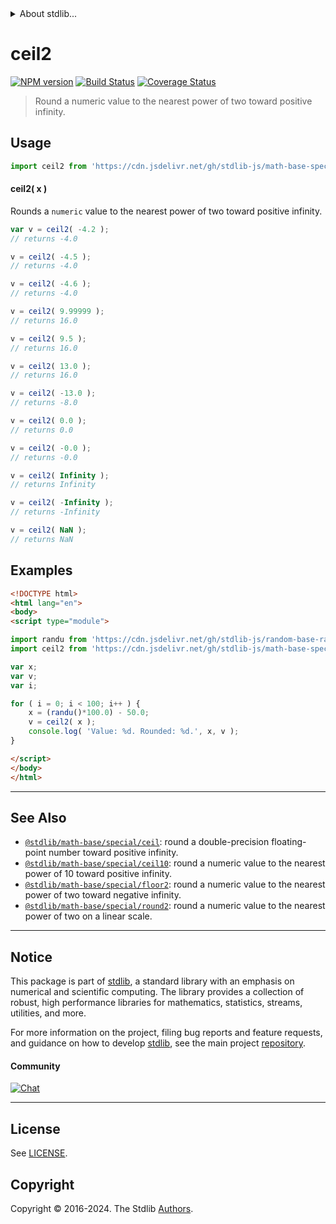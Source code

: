 <!--

@license Apache-2.0

Copyright (c) 2018 The Stdlib Authors.

Licensed under the Apache License, Version 2.0 (the "License");
you may not use this file except in compliance with the License.
You may obtain a copy of the License at

   http://www.apache.org/licenses/LICENSE-2.0

Unless required by applicable law or agreed to in writing, software
distributed under the License is distributed on an "AS IS" BASIS,
WITHOUT WARRANTIES OR CONDITIONS OF ANY KIND, either express or implied.
See the License for the specific language governing permissions and
limitations under the License.

-->


<details>
  <summary>
    About stdlib...
  </summary>
  <p>We believe in a future in which the web is a preferred environment for numerical computation. To help realize this future, we've built stdlib. stdlib is a standard library, with an emphasis on numerical and scientific computation, written in JavaScript (and C) for execution in browsers and in Node.js.</p>
  <p>The library is fully decomposable, being architected in such a way that you can swap out and mix and match APIs and functionality to cater to your exact preferences and use cases.</p>
  <p>When you use stdlib, you can be absolutely certain that you are using the most thorough, rigorous, well-written, studied, documented, tested, measured, and high-quality code out there.</p>
  <p>To join us in bringing numerical computing to the web, get started by checking us out on <a href="https://github.com/stdlib-js/stdlib">GitHub</a>, and please consider <a href="https://opencollective.com/stdlib">financially supporting stdlib</a>. We greatly appreciate your continued support!</p>
</details>

# ceil2

[![NPM version][npm-image]][npm-url] [![Build Status][test-image]][test-url] [![Coverage Status][coverage-image]][coverage-url] <!-- [![dependencies][dependencies-image]][dependencies-url] -->

> Round a numeric value to the nearest power of two toward positive infinity.



<section class="usage">

## Usage

```javascript
import ceil2 from 'https://cdn.jsdelivr.net/gh/stdlib-js/math-base-special-ceil2@esm/index.mjs';
```

#### ceil2( x )

Rounds a `numeric` value to the nearest power of two toward positive infinity.

```javascript
var v = ceil2( -4.2 );
// returns -4.0

v = ceil2( -4.5 );
// returns -4.0

v = ceil2( -4.6 );
// returns -4.0

v = ceil2( 9.99999 );
// returns 16.0

v = ceil2( 9.5 );
// returns 16.0

v = ceil2( 13.0 );
// returns 16.0

v = ceil2( -13.0 );
// returns -8.0

v = ceil2( 0.0 );
// returns 0.0

v = ceil2( -0.0 );
// returns -0.0

v = ceil2( Infinity );
// returns Infinity

v = ceil2( -Infinity );
// returns -Infinity

v = ceil2( NaN );
// returns NaN
```

</section>

<!-- /.usage -->

<section class="examples">

## Examples

<!-- eslint no-undef: "error" -->

```html
<!DOCTYPE html>
<html lang="en">
<body>
<script type="module">

import randu from 'https://cdn.jsdelivr.net/gh/stdlib-js/random-base-randu@esm/index.mjs';
import ceil2 from 'https://cdn.jsdelivr.net/gh/stdlib-js/math-base-special-ceil2@esm/index.mjs';

var x;
var v;
var i;

for ( i = 0; i < 100; i++ ) {
    x = (randu()*100.0) - 50.0;
    v = ceil2( x );
    console.log( 'Value: %d. Rounded: %d.', x, v );
}

</script>
</body>
</html>
```

</section>

<!-- /.examples -->

<!-- Section for related `stdlib` packages. Do not manually edit this section, as it is automatically populated. -->

<section class="related">

* * *

## See Also

-   <span class="package-name">[`@stdlib/math-base/special/ceil`][@stdlib/math/base/special/ceil]</span><span class="delimiter">: </span><span class="description">round a double-precision floating-point number toward positive infinity.</span>
-   <span class="package-name">[`@stdlib/math-base/special/ceil10`][@stdlib/math/base/special/ceil10]</span><span class="delimiter">: </span><span class="description">round a numeric value to the nearest power of 10 toward positive infinity.</span>
-   <span class="package-name">[`@stdlib/math-base/special/floor2`][@stdlib/math/base/special/floor2]</span><span class="delimiter">: </span><span class="description">round a numeric value to the nearest power of two toward negative infinity.</span>
-   <span class="package-name">[`@stdlib/math-base/special/round2`][@stdlib/math/base/special/round2]</span><span class="delimiter">: </span><span class="description">round a numeric value to the nearest power of two on a linear scale.</span>

</section>

<!-- /.related -->

<!-- Section for all links. Make sure to keep an empty line after the `section` element and another before the `/section` close. -->


<section class="main-repo" >

* * *

## Notice

This package is part of [stdlib][stdlib], a standard library with an emphasis on numerical and scientific computing. The library provides a collection of robust, high performance libraries for mathematics, statistics, streams, utilities, and more.

For more information on the project, filing bug reports and feature requests, and guidance on how to develop [stdlib][stdlib], see the main project [repository][stdlib].

#### Community

[![Chat][chat-image]][chat-url]

---

## License

See [LICENSE][stdlib-license].


## Copyright

Copyright &copy; 2016-2024. The Stdlib [Authors][stdlib-authors].

</section>

<!-- /.stdlib -->

<!-- Section for all links. Make sure to keep an empty line after the `section` element and another before the `/section` close. -->

<section class="links">

[npm-image]: http://img.shields.io/npm/v/@stdlib/math-base-special-ceil2.svg
[npm-url]: https://npmjs.org/package/@stdlib/math-base-special-ceil2

[test-image]: https://github.com/stdlib-js/math-base-special-ceil2/actions/workflows/test.yml/badge.svg?branch=v0.2.0
[test-url]: https://github.com/stdlib-js/math-base-special-ceil2/actions/workflows/test.yml?query=branch:v0.2.0

[coverage-image]: https://img.shields.io/codecov/c/github/stdlib-js/math-base-special-ceil2/main.svg
[coverage-url]: https://codecov.io/github/stdlib-js/math-base-special-ceil2?branch=main

<!--

[dependencies-image]: https://img.shields.io/david/stdlib-js/math-base-special-ceil2.svg
[dependencies-url]: https://david-dm.org/stdlib-js/math-base-special-ceil2/main

-->

[chat-image]: https://img.shields.io/gitter/room/stdlib-js/stdlib.svg
[chat-url]: https://app.gitter.im/#/room/#stdlib-js_stdlib:gitter.im

[stdlib]: https://github.com/stdlib-js/stdlib

[stdlib-authors]: https://github.com/stdlib-js/stdlib/graphs/contributors

[umd]: https://github.com/umdjs/umd
[es-module]: https://developer.mozilla.org/en-US/docs/Web/JavaScript/Guide/Modules

[deno-url]: https://github.com/stdlib-js/math-base-special-ceil2/tree/deno
[deno-readme]: https://github.com/stdlib-js/math-base-special-ceil2/blob/deno/README.md
[umd-url]: https://github.com/stdlib-js/math-base-special-ceil2/tree/umd
[umd-readme]: https://github.com/stdlib-js/math-base-special-ceil2/blob/umd/README.md
[esm-url]: https://github.com/stdlib-js/math-base-special-ceil2/tree/esm
[esm-readme]: https://github.com/stdlib-js/math-base-special-ceil2/blob/esm/README.md
[branches-url]: https://github.com/stdlib-js/math-base-special-ceil2/blob/main/branches.md

[stdlib-license]: https://raw.githubusercontent.com/stdlib-js/math-base-special-ceil2/main/LICENSE

<!-- <related-links> -->

[@stdlib/math/base/special/ceil]: https://github.com/stdlib-js/math-base-special-ceil/tree/esm

[@stdlib/math/base/special/ceil10]: https://github.com/stdlib-js/math-base-special-ceil10/tree/esm

[@stdlib/math/base/special/floor2]: https://github.com/stdlib-js/math-base-special-floor2/tree/esm

[@stdlib/math/base/special/round2]: https://github.com/stdlib-js/math-base-special-round2/tree/esm

<!-- </related-links> -->

</section>

<!-- /.links -->
